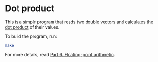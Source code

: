 # Dot product

This is a simple program that reads two double vectors and calculates the [dot product](https://en.wikipedia.org/wiki/Dot_product) of their values.

To build the program, run:

```bash
make
```

For more details, read [Part 6. Floating-point arithmetic](https://github.com/0xAX/asm/blob/master/content/asm_6.md).
